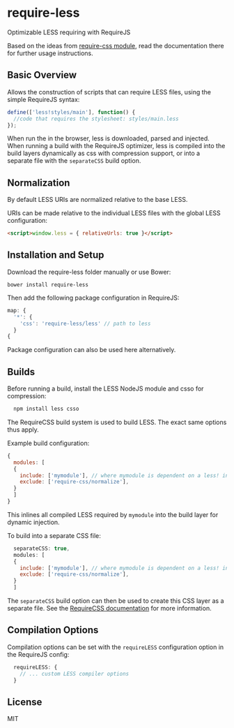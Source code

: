 require-less
===========

Optimizable LESS requiring with RequireJS

Based on the ideas from [require-css module](https://github.com/guybedford/require-css), read the documentation there for further usage instructions.

Basic Overview
--------------

Allows the construction of scripts that can require LESS files, using the simple RequireJS syntax:

```javascript
define(['less!styles/main'], function() {
  //code that requires the stylesheet: styles/main.less
});
```

When run the in the browser, less is downloaded, parsed and injected. When running a build with the RequireJS optimizer, less is compiled into the build layers dynamically as css with compression support, or into a separate file with the `separateCSS` build option.

Normalization
---

By default LESS URIs are normalized relative to the base LESS. 

URIs can be made relative to the individual LESS files with the global LESS configuration:

```html
<script>window.less = { relativeUrls: true }</script>
```

Installation and Setup
----------------------

Download the require-less folder manually or use Bower:

```
bower install require-less
```

Then add the following package configuration in RequireJS:

```javascript
map: {
  '*': {
    'css': 'require-less/less' // path to less
  }
{
```

Package configuration can also be used here alternatively.

Builds
------

Before running a build, install the LESS NodeJS module and csso for compression:

```javascript
  npm install less csso
```

The RequireCSS build system is used to build LESS. The exact same options thus apply.

Example build configuration:

```javascript
{
  modules: [
  {
    include: ['mymodule'], // where mymodule is dependent on a less! include
    exclude: ['require-css/normalize'],
  }
  ]
}
```

This inlines all compiled LESS required by `mymodule` into the build layer for dynamic injection.

To build into a separate CSS file:

```javascript
  separateCSS: true,
  modules: [
  {
    include: ['mymodule'], // where mymodule is dependent on a less! include
    exclude: ['require-css/normalize'],
  }
  ]
```

The `separateCSS` build option can then be used to create this CSS layer as a separate file. See the [RequireCSS documentation](https://github.com/) for more information.

Compilation Options
---

Compilation options can be set with the `requireLESS` configuration option in the RequireJS config:

```javascript
  requireLESS: {
    // ... custom LESS compiler options
  }
```

License
---

MIT

